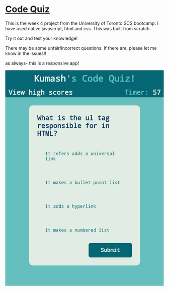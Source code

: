 # [Code Quiz](https://logner.github.io/code-quiz)

This is the week 4 project from the University of Toronto SCS bootcamp. I have used native javascript, html and css. This was built from scratch.

Try it out and test your knowledge! 

There may be some unfair/incorrect questions. If there are, please let me know in the issues!!

as always- this is a responsive app!

![screenshot](./assets/code-quiz.png)